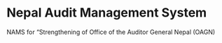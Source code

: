# Nepal Audit Management System

NAMS for “Strengthening of Office of the Auditor General Nepal (OAGN)  
